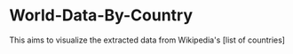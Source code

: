 # World-Data-By-Country
This aims to visualize the extracted data from Wikipedia's [list of countries]
